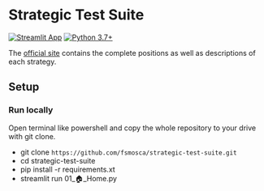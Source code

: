 # Strategic Test Suite
[![Streamlit App](https://static.streamlit.io/badges/streamlit_badge_black_white.svg)](https://chess-sts.streamlit.app/Positions)
[![Python 3.7+](https://img.shields.io/badge/python-3.7+-blue.svg)](https://www.python.org/downloads/release/python-370/)

The [official site](https://sites.google.com/site/strategictestsuite/) contains the complete positions as well as descriptions of each strategy.

## Setup

### Run locally

Open terminal like powershell and copy the whole repository to your drive with git clone.

* git clone `https://github.com/fsmosca/strategic-test-suite.git`
* cd strategic-test-suite
* pip install -r requirements.xt
* streamlit run 01_🏠_Home.py

